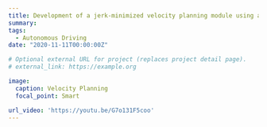 ```yaml
---
title: Development of a jerk-minimized velocity planning module using a spatial-temporal map for autonomous vehicles.
summary: 
tags:
  - Autonomous Driving
date: "2020-11-11T00:00:00Z"

# Optional external URL for project (replaces project detail page).
# external_link: https://example.org

image:
  caption: Velocity Planning
  focal_point: Smart

url_video: 'https://youtu.be/G7o131F5coo'
---
```

